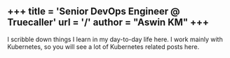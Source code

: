+++
title = 'Senior DevOps Engineer @ Truecaller'
url = '/'
author = "Aswin KM"
+++
---
I scribble down things I learn in my day-to-day life here. I work mainly with Kubernetes, so you will see a lot of Kubernetes related posts here.
